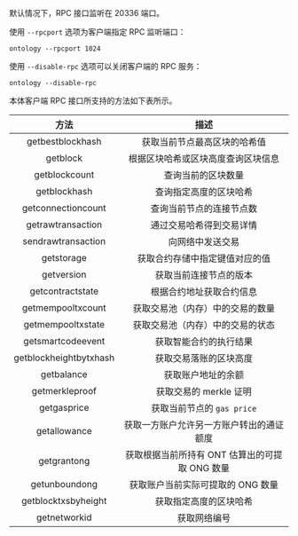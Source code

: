 

默认情况下，RPC 接口监听在 20336 端口。

使用 `--rpcport` 选项为客户端指定 RPC 监听端口：

```shell
ontology --rpcport 1024
```

使用 `--disable-rpc` 选项可以关闭客户端的 RPC 服务：

```shell
ontology --disable-rpc
```

本体客户端 RPC 接口所支持的方法如下表所示。

|          方法          |                      描述                      |
| :--------------------: | :--------------------------------------------: |
|    getbestblockhash    |          获取当前节点最高区块的哈希值          |
|        getblock        |       根据区块哈希或区块高度查询区块信息       |
|     getblockcount      |               查询当前的区块数量               |
|      getblockhash      |             查询指定高度的区块哈希             |
|   getconnectioncount   |            查询当前节点的连接节点数            |
|   getrawtransaction    |            通过交易哈希得到交易详情            |
|   sendrawtransaction   |                向网络中发送交易                |
|       getstorage       |         获取合约存储中指定键值对应的值         |
|       getversion       |             获取当前连接节点的版本             |
|    getcontractstate    |            根据合约地址获取合约信息            |
|   getmempooltxcount    |        获取交易池（内存）中的交易的数量        |
|   getmempooltxstate    |        获取交易池（内存）中的交易的状态        |
|   getsmartcodeevent    |             获取智能合约的执行结果             |
| getblockheightbytxhash |             获取交易落账的区块高度             |
|       getbalance       |               获取账户地址的余额               |
|     getmerkleproof     |             获取交易的 merkle 证明             |
|      getgasprice       |           获取当前节点的 `gas price`           |
|      getallowance      |    获取一方账户允许另一方账户转出的通证额度    |
|      getgrantong       | 获取根据当前所持有 ONT 估算出的可提取 ONG 数量 |
|     getunboundong      |       获取账户当前实际可提取的 ONG 数量        |
|  getblocktxsbyheight   |             获取指定高度的区块哈希             |
|      getnetworkid      |                  获取网络编号                  |
